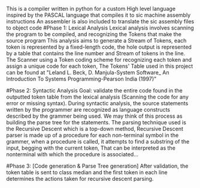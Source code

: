 This is a compiler written in python for a custom High level language inspired by the PASCAL language that compiles it to sic machine assembly instructions 
An assembler is also included to translate the sic assembly files to object code
#Phase 1: Lexical Analysis Lexical analysis involves scanning the program to be compiled, and recognizing the Tokens that make the source program This analysis aims to generate a Stream of Tokens, each token is represented by a fixed-length code, the hole output is represented by a table that contains the line number and Stream of tokens in the line. The Scanner using a Token coding scheme for recognizing each token and assign a unique code for each token, The Tokens' Table used in this project can be found at "Leland L. Beck, D. Manjula-System Software_ An Introduction To Systems Programming-Pearson India (1997)"

#Phase 2: Syntactic Analysis Goal: validate the entire code found in the outputted token table from the lexical analysis (Scanning the code for any error or missing syntax). During syntactic analysis, the source statements written by the programmer are recognized as language constructs described by the grammer being used. We may think of this process as building the parse tree for the statements. The parsing technique used is the Recursive Descent which is a top-down method, Recursive Descent parser is made up of a procedure for each non-terminal symbol in the grammer, when a procedure is called, it attempts to find a substring of the input, begging with the current token, That can be interpreted as the nonterminal with which the procedure is associated…

#Phase 3: [Code generation & Parse Tree generation] After validation, the token table is sent to class median and the first token in each line determines the actions taken for recursive descent parsing.